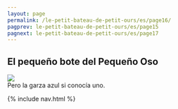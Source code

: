 ```yaml
---
layout: page
permalink: /le-petit-bateau-de-petit-ours/es/page16/
pagprev: le-petit-bateau-de-petit-ours/es/page15
pagnext: le-petit-bateau-de-petit-ours/es/page17
---
```


## El pequeño bote del Pequeño Oso

<img src="{{ site.baseurl }}/img/le-petit-bateau-de-petit-ours/page16.jpg"/>

<div class="childbook-text">
Pero la garza azul si conocía uno.
</div>

{% include nav.html %}
